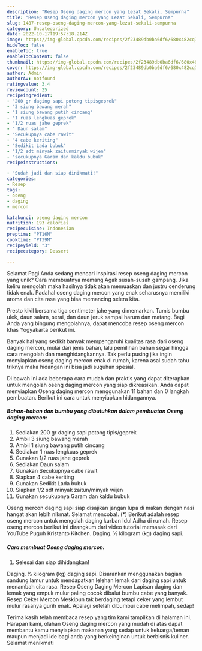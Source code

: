 ```yaml
---
description: "Resep Oseng daging mercon yang Lezat Sekali, Sempurna"
title: "Resep Oseng daging mercon yang Lezat Sekali, Sempurna"
slug: 1487-resep-oseng-daging-mercon-yang-lezat-sekali-sempurna
category: Uncategorized
date: 2022-10-17T19:57:18.214Z
image: https://img-global.cpcdn.com/recipes/2f23489db0ba6df6/680x482cq70/oseng-daging-mercon-foto-resep-utama.jpg
hideToc: false
enableToc: true
enableTocContent: false
thumbnail: https://img-global.cpcdn.com/recipes/2f23489db0ba6df6/680x482cq70/oseng-daging-mercon-foto-resep-utama.jpg
cover: https://img-global.cpcdn.com/recipes/2f23489db0ba6df6/680x482cq70/oseng-daging-mercon-foto-resep-utama.jpg
author: Admin
authorAv: notfound
ratingvalue: 3.4
reviewcount: 25
recipeingredient:
- "200 gr daging sapi potong tipisgeprek"
- "3 siung bawang merah"
- "1 siung bawang putih cincang"
- "1 ruas lengkuas geprek"
- "1/2 ruas jahe geprek"
- " Daun salam"
- "Secukupnya cabe rawit"
- "4 cabe keriting"
- "Sedikit Lada bubuk"
- "1/2 sdt minyak zaitunminyak wijen"
- "secukupnya Garam dan kaldu bubuk"
recipeinstructions:

- "Sudah jadi dan siap dinikmati!"
categories:
- Resep
tags:
- oseng
- daging
- mercon

katakunci: oseng daging mercon 
nutrition: 193 calories
recipecuisine: Indonesian
preptime: "PT16M"
cooktime: "PT39M"
recipeyield: "3"
recipecategory: Dessert

---
```



Selamat Pagi Anda sedang mencari inspirasi resep oseng daging mercon yang unik? Cara membuatnya memang Agak susah-susah gampang. Jika keliru mengolah maka hasilnya tidak akan memuaskan dan justru cenderung tidak enak. Padahal oseng daging mercon yang enak seharusnya memiliki aroma dan cita rasa yang bisa memancing selera kita.


Presto kikil bersama tiga sentimeter jahe yang dimemarkan. Tumis bumbu ulek, daun salam, serai, dan daun jeruk sampai harum dan matang. Bagi Anda yang bingung mengolahnya, dapat mencoba resep oseng mercon khas Yogyakarta berikut ini.

Banyak hal yang sedikit banyak mempengaruhi kualitas rasa dari oseng daging mercon, mulai dari jenis bahan, lalu pemilihan bahan segar hingga cara mengolah dan menghidangkannya. Tak perlu pusing jika ingin menyiapkan oseng daging mercon enak di rumah, karena asal sudah tahu triknya maka hidangan ini bisa jadi suguhan spesial.


Di bawah ini ada beberapa cara mudah dan praktis yang dapat diterapkan untuk mengolah oseng daging mercon yang siap dikreasikan. Anda dapat menyiapkan Oseng daging mercon menggunakan 11 bahan dan 0 langkah pembuatan. Berikut ini cara untuk menyiapkan hidangannya.

<!--inarticleads1-->

##### Bahan-bahan dan bumbu yang dibutuhkan dalam pembuatan Oseng daging mercon:

1. Sediakan 200 gr daging sapi potong tipis/geprek
1. Ambil 3 siung bawang merah
1. Ambil 1 siung bawang putih cincang
1. Sediakan 1 ruas lengkuas geprek
1. Gunakan 1/2 ruas jahe geprek
1. Sediakan  Daun salam
1. Gunakan Secukupnya cabe rawit
1. Siapkan 4 cabe keriting
1. Gunakan Sedikit Lada bubuk
1. Siapkan 1/2 sdt minyak zaitun/minyak wijen
1. Gunakan secukupnya Garam dan kaldu bubuk


Oseng mercon daging sapi siap disajikan jangan lupa di makan dengan nasi hangat akan lebih nikmat. Selamat mencoba!. (*) Berikut adalah resep oseng mercon untuk mengolah daging kurban Idul Adha di rumah. Resep oseng mercon berikut ini dirangkum dari video tutorial memasak dari YouTube Puguh Kristanto Kitchen. Daging. ½ kilogram (kg) daging sapi. 

<!--inarticleads2-->

##### Cara membuat Oseng daging mercon:


1. Selesai dan siap dihidangkan!

Daging. ½ kilogram (kg) daging sapi. Disarankan menggunakan bagian sandung lamur untuk mendapatkan lelehan lemak dari daging sapi untuk menambah cita rasa. Resep Oseng Daging Mercon Lapisan daging dan lemak yang empuk mulur paling cocok dibalut bumbu cabe yang banyak. Resep Ceker Mercon Meskipun tak berdaging tetapi ceker yang lembut mulur rasanya gurih enak. Apalagi setelah dibumbui cabe melimpah, sedap! 

Terima kasih telah membaca resep yang tim kami tampilkan di halaman ini. Harapan kami, olahan Oseng daging mercon yang mudah di atas dapat membantu kamu menyiapkan makanan yang sedap untuk keluarga/teman maupun menjadi ide bagi anda yang berkeinginan untuk berbisnis kuliner. Selamat menikmati
